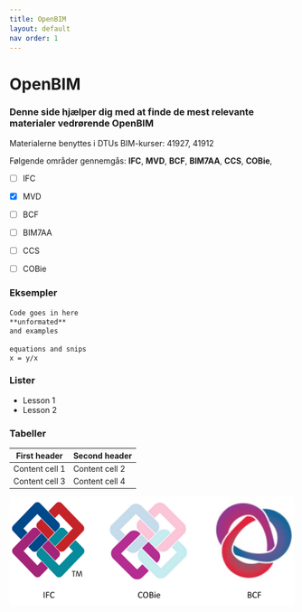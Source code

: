 ```yaml
---
title: OpenBIM
layout: default
nav order: 1
---
```


# OpenBIM

### Denne side hjælper dig med at finde de mest relevante materialer vedrørende OpenBIM

Materialerne benyttes i DTUs BIM-kurser: 41927, 41912 

Følgende områder gennemgås:  **IFC**, **MVD**, **BCF**, **BIM7AA**, **CCS**,  **COBie**, 

- [ ] IFC
- [x] MVD
- [ ] BCF
- [ ] BIM7AA
- [ ] CCS
- [ ] COBie


### Eksempler
```
Code goes in here
**unformated**
and examples

equations and snips
x = y/x
```

### Lister
- Lesson 1
- Lesson 2


### Tabeller

First header | Second header
-------------|--------------
Content cell 1|Content cell 2
Content cell 3|Content cell 4


![IFC logo, COBie and BCF](images/IFC_COBie_BCF.png)
